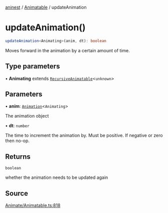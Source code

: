 [aninest](../../index.md) / [Animatable](../index.md) / updateAnimation

# updateAnimation()

```ts
updateAnimation<Animating>(anim, dt): boolean
```

Moves forward in the animation by a certain amount of time.

## Type parameters

• **Animating** extends [`RecursiveAnimatable`](../type-aliases/RecursiveAnimatable.md)\<`unknown`\>

## Parameters

• **anim**: [`Animation`](../type-aliases/Animation.md)\<`Animating`\>

The animation object

• **dt**: `number`

The time to increment the animation by. Must be positive. If negative or zero then no-op.

## Returns

`boolean`

whether the animation needs to be updated again

## Source

[Animate/Animatable.ts:818](https://github.com/zphrs/aninest/blob/18d4239/src/Animate/Animatable.ts#L818)
